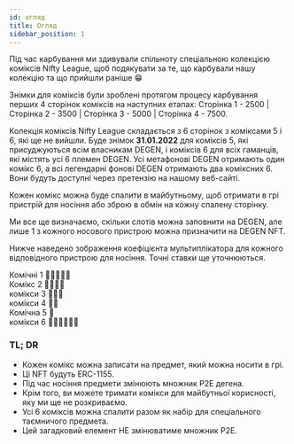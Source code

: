 ```yaml
---
id: огляд
title: Огляд
sidebar_position: 1
---
```


Під час карбування ми здивували спільноту спеціальною колекцією коміксів Nifty League, щоб подякувати за те, що карбували нашу колекцію та що прийшли раніше 😁

Знімки для коміксів були зроблені протягом процесу карбування перших 4 сторінок коміксів на наступних етапах: Сторінка 1 - 2500 | Сторінка 2 - 3500 | Сторінка 3 - 5000 | Сторінка 4 - 7500.

Колекція коміксів Nifty League складається з 6 сторінок з коміксами 5 і 6, які ще не вийшли. Буде знімок **31.01.2022** для коміксів 5, які присуджуються всім власникам DEGEN, і коміксів 6 для всіх гаманців, які містять усі 6 племен DEGEN. Усі метафонові DEGEN отримають один комікс 6, а всі легендарні фонові DEGEN отримають два коміксних 6. Вони будуть доступні через претензію на нашому веб-сайті.

Кожен комікс можна буде спалити в майбутньому, щоб отримати в грі пристрій для носіння або зброю в обмін на кожну спалену сторінку.

Ми все ще визначаємо, скільки слотів можна заповнити на DEGEN, але лише 1 з кожного носового пристрою можна призначити на DEGEN NFT.

Нижче наведено зображення коефіцієнта мультиплікатора для кожного відповідного пристрою для носіння. Точні ставки ще уточнюються.

Комічні 1 💪💪💪💪💪  
Комікс 2 💪💪💪💪  
комікси 3 💪💪💪  
комікси 4 💪💪  
Комічна 5 💪  
комікси 6 💪💪💪💪💪💪

### TL; DR

- Кожен комікс можна записати на предмет, який можна носити в грі.
- Ці NFT будуть ERC-1155.
- Під час носіння предмети змінюють множник P2E дегена.
- Крім того, ви можете тримати комікси для майбутньої корисності, яку ми ще не розкриваємо.
- Усі 6 коміксів можна спалити разом як набір для спеціального таємничого предмета.
- Цей загадковий елемент НЕ змінюватиме множник P2E.
